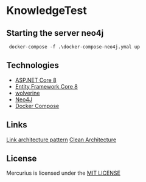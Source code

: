 # KnowledgeTest


## Starting the server neo4j

```
 docker-compose -f .\docker-compose-neo4j.ymal up
```


## Technologies
* [ASP.NET Core 8](https://docs.microsoft.com/en-us/aspnet/core/introduction-to-aspnet-core)
* [Entity Framework Core 8](https://docs.microsoft.com/en-us/ef/core/)
* [wolverine](https://wolverine.netlify.app/)
* [Neo4J](https://neo4j.com/)
* [Docker Compose](https://docs.docker.com/compose/)

## Links

[Link architecture pattern](https://github.com/dotnet-architecture/eShopOnWeb)
[Clean Architecture](https://github.com/jasontaylordev/CleanArchitecture)


## License

Mercurius is licensed under the [MIT LICENSE](https://choosealicense.com/licenses/mit/) 
